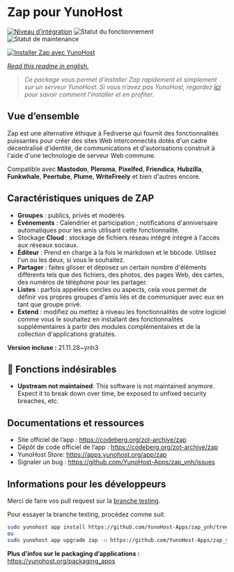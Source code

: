 <!--
N.B.: This README was automatically generated by https://github.com/YunoHost/apps/tree/master/tools/README-generator
It shall NOT be edited by hand.
-->

# Zap pour YunoHost

[![Niveau d’intégration](https://dash.yunohost.org/integration/zap.svg)](https://dash.yunohost.org/appci/app/zap) ![Statut du fonctionnement](https://ci-apps.yunohost.org/ci/badges/zap.status.svg) ![Statut de maintenance](https://ci-apps.yunohost.org/ci/badges/zap.maintain.svg)

[![Installer Zap avec YunoHost](https://install-app.yunohost.org/install-with-yunohost.svg)](https://install-app.yunohost.org/?app=zap)

*[Read this readme in english.](./README.md)*

> *Ce package vous permet d’installer Zap rapidement et simplement sur un serveur YunoHost.
Si vous n’avez pas YunoHost, regardez [ici](https://yunohost.org/#/install) pour savoir comment l’installer et en profiter.*

## Vue d’ensemble

Zap est une alternative éthique à Fediverse qui fournit des fonctionnalités puissantes pour créer des sites Web interconnectés dotés d'un cadre décentralisé d'identité, de communications et d'autorisations construit à l'aide d'une technologie de serveur Web commune.

Compatible avec **Mastodon**, **Pleroma**, **Pixelfed**, **Friendica**, **Hubzilla**, **Funkwhale**, **Peertube**, **Plume**, **WriteFreely** et bien d'autres encore.

## Caractéristiques uniques de ZAP

- **Groupes** : publics, privés et modérés.
- **Événements** : Calendrier et participation ; notifications d'anniversaire automatiques pour les amis utilisant cette fonctionnalité.
- Stockage **Cloud** : stockage de fichiers réseau intégré intégré à l'accès aux réseaux sociaux.
- **Éditeur** : Prend en charge à la fois le markdown et le bbcode. Utilisez l'un ou les deux, si vous le souhaitez.
- **Partager** : faites glisser et déposez un certain nombre d'éléments différents tels que des fichiers, des photos, des pages Web, des cartes, des numéros de téléphone pour les partager.
- **Listes** : parfois appelées cercles ou aspects, cela vous permet de définir vos propres groupes d'amis liés et de communiquer avec eux en tant que groupe privé.
- **Extend** : modifiez ou mettez à niveau les fonctionnalités de votre logiciel comme vous le souhaitez en installant des fonctionnalités supplémentaires à partir des modules complémentaires et de la collection d'applications gratuites.

**Version incluse :** 21.11.28~ynh3
## :red_circle: Fonctions indésirables

- **Upstream not maintained**: This software is not maintained anymore. Expect it to break down over time, be exposed to unfixed security breaches, etc.

## Documentations et ressources

* Site officiel de l’app : <https://codeberg.org/zot-archive/zap>
* Dépôt de code officiel de l’app : <https://codeberg.org/zot-archive/zap>
* YunoHost Store: <https://apps.yunohost.org/app/zap>
* Signaler un bug : <https://github.com/YunoHost-Apps/zap_ynh/issues>

## Informations pour les développeurs

Merci de faire vos pull request sur la [branche testing](https://github.com/YunoHost-Apps/zap_ynh/tree/testing).

Pour essayer la branche testing, procédez comme suit.

``` bash
sudo yunohost app install https://github.com/YunoHost-Apps/zap_ynh/tree/testing --debug
ou
sudo yunohost app upgrade zap -u https://github.com/YunoHost-Apps/zap_ynh/tree/testing --debug
```

**Plus d’infos sur le packaging d’applications :** <https://yunohost.org/packaging_apps>